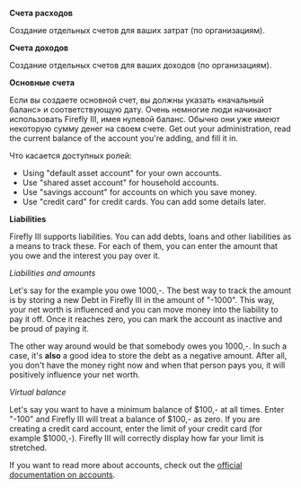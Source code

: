 **Счета расходов**

Создание отдельных счетов для ваших затрат (по организациям).

**Счета доходов**

Создание отдельных счетов для ваших доходов (по организациям).

**Основные счета**

Если вы создаете основной счет, вы должны указать «начальный баланс» и соответствующую дату. Очень немногие люди начинают использовать Firefly III, имея нулевой баланс. Обычно они уже имеют некоторую сумму денег на своем счете. Get out your administration, read the current balance of the account you're adding, and fill it in.

Что касается доступных ролей:

- Using "default asset account" for your own accounts.
- Use "shared asset account" for household accounts.
- Use "savings account" for accounts on which you save money.
- Use "credit card" for credit cards. You can add some details later.

**Liabilities**

Firefly III supports liabilities. You can add debts, loans and other liabilities as a means to track these. For each of them, you can enter the amount that you owe and the interest you pay over it.

*Liabilities and amounts*

Let's say for the example you owe 1000,-. The best way to track the amount is by storing a new Debt in Firefly III in the amount of "-1000". This way, your net worth is influenced and you can move money into the liability to pay it off. Once it reaches zero, you can mark the account as inactive and be proud of paying it.

The other way around would be that somebody owes you 1000,-. In such a case, it's **also** a good idea to store the debt as a negative amount. After all, you don't have the money right now and when that person pays you, it will positively influence your net worth.

*Virtual balance*

Let's say you want to have a minimum balance of $100,- at all times. Enter "-100" and Firefly III will treat a balance of $100,- as zero. If you are creating a credit card account, enter the limit of your credit card (for example $1000,-). Firefly III will correctly display how far your limit is stretched.

If you want to read more about accounts, check out the [official documentation on accounts](https://docs.firefly-iii.org/concepts/accounts).